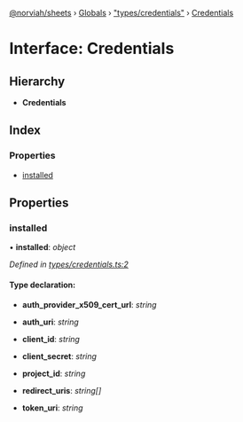 [@norviah/sheets](../README.md) › [Globals](../globals.md) › ["types/credentials"](../modules/_types_credentials_.md) › [Credentials](_types_credentials_.credentials.md)

# Interface: Credentials

## Hierarchy

* **Credentials**

## Index

### Properties

* [installed](_types_credentials_.credentials.md#installed)

## Properties

###  installed

• **installed**: *object*

*Defined in [types/credentials.ts:2](https://github.com/Norviah/sheets/blob/afa1154/src/types/credentials.ts#L2)*

#### Type declaration:

* **auth_provider_x509_cert_url**: *string*

* **auth_uri**: *string*

* **client_id**: *string*

* **client_secret**: *string*

* **project_id**: *string*

* **redirect_uris**: *string[]*

* **token_uri**: *string*
